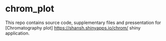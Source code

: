 # chrom_plot
This repo contains source code, supplementary files and pressentation for [Chromatography plot] https://shansh.shinyapps.io/chrom/ shiny application.
